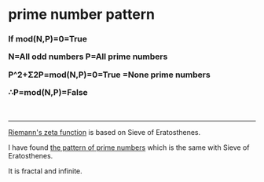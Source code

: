 # prime number pattern

<h3>
If mod(N,P)=0=True 

N=All odd numbers 
P=All prime numbers 

P^2+Σ2P=mod(N,P)=0=True 
=None prime numbers 

∴P=mod(N,P)=False
</h3>
<br>
<hr>
<a href="http://vf73ew.blogspot.jp/2011/01/riemanns-zeta-function.html">Riemann's zeta function</a> is based on Sieve of Eratosthenes.

I have found <a href="http://vf73ew.blogspot.jp/2011/01/the-pattern-of-prime-numbers.html">the pattern of prime numbers</a> which is the same with Sieve of Eratosthenes.

It is fractal and infinite. 


